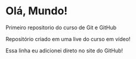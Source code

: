 # Olá, Mundo!
 Primeiro repositorio do curso de Git e GitHub

 Repositório criado em uma live do curso em vídeo!

Essa linha eu adicionei direto no site do GitHub!
